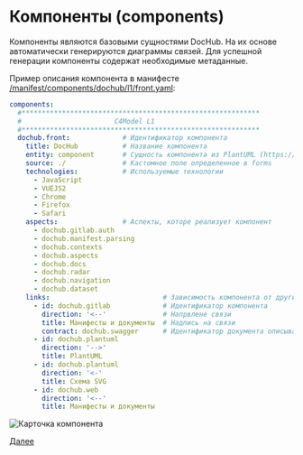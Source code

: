 # Компоненты (components)
Компоненты являются базовыми сущностями DocHub. На их основе автоматически генерируются диаграммы связей.
Для успешной генерации компоненты содержат необходимые метаданные.

Пример описания компонента в манифесте [/manifest/components/dochub/l1/front.yaml](/manifest/components/dochub/l1/front.yaml):
```yaml
components:
  #***********************************************************
  #                       C4Model L1
  #***********************************************************
  dochub.front:             # Идентификатор компонента
    title: DocHub           # Название компонента
    entity: component       # Сущность компонента из PlantUML (https://plantuml.com/ru/deployment-diagram)
    source: ./              # Кастомное поле определенное в forms
    technologies:           # Используемые технологии
      - JavaScript
      - VUEJS2
      - Chrome
      - Firefox
      - Safari
    aspects:                # Аспекты, которе реализует компонент
      - dochub.gitlab.auth
      - dochub.manifest.parsing
      - dochub.contexts
      - dochub.aspects
      - dochub.docs
      - dochub.radar
      - dochub.navigation
      - dochub.dataset
    links:                            # Зависимость компонента от других компонентов
      - id: dochub.gitlab             # Идентификатор компонента
        direction: '<--'              # Напрвлене связи
        title: Манифесты и документы  # Надпись на связи
        contract: dochub.swagger      # Идентификатор документа описывающего контракт (может быть прямой ссылкой, например: http://foo.com)
      - id: dochub.plantuml
        direction: '-->'
        title: PlantUML
      - id: dochub.plantuml
        direction: '<-'
        title: Схема SVG
      - id: dochub.web
        direction: '<--'
        title: Манифесты и документы
```

![Карточка компонента](@component/dochub.front)

[Далее](/docs/dochub.contexts)
